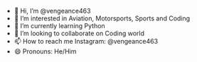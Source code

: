 - 👋 Hi, I’m @vengeance463
- 👀 I’m interested in Aviation, Motorsports, Sports and Coding
- 🌱 I’m currently learning Python
- 💞️ I’m looking to collaborate on Coding world
- 📫 How to reach me Instagram: @vengeance463
- 😄 Pronouns: He/Him

<!---
vengeance463/vengeance463 is a ✨ special ✨ repository because its `README.md` (this file) appears on your GitHub profile.
You can click the Preview link to take a look at your changes.
--->
